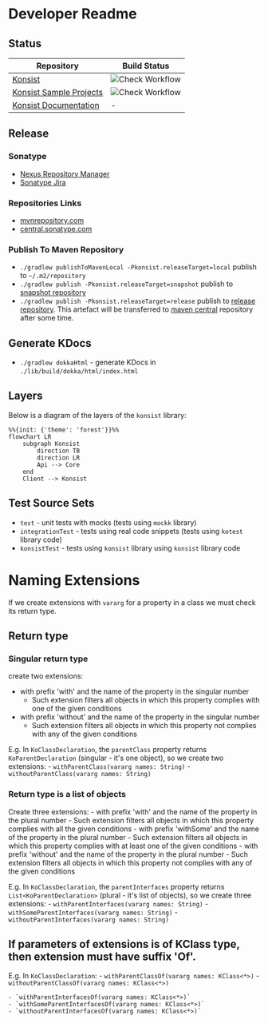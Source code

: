 # Developer Readme

## Status

| Repository                                                                        | Build Status                                                                                                    |
|-----------------------------------------------------------------------------------|-----------------------------------------------------------------------------------------------------------------|
| [Konsist](https://github.com/LemonAppDev/konsist)                                 | ![Check Workflow](https://github.com/LemonAppDev/konsist/actions/workflows/check.yml/badge.svg)                 |
| [Konsist Sample Projects](https://github.com/LemonAppDev/konsist-sample-projects) | ![Check Workflow](https://github.com/LemonAppDev/konsist-sample-projects/actions/workflows/check.yml/badge.svg) |
| [Konsist Documentation](https://github.com/LemonAppDev/konsist-documentation)     | -                                                                                                               |

## Release

### Sonatype

- [Nexus Repository Manager](https://s01.oss.sonatype.org/#nexus-search;quick~konsist)
- [Sonatype Jira](https://issues.sonatype.org/secure/Dashboard.jspa)

### Repositories Links

- [mvnrepository.com](https://mvnrepository.com/artifact/com.lemonappdev/konsist/)
- [central.sonatype.com](https://central.sonatype.com/artifact/com.lemonappdev/konsist/)

### Publish To Maven Repository

- `./gradlew publishToMavenLocal -Pkonsist.releaseTarget=local` publish to `~/.m2/repository`
- `./gradlew publish -Pkonsist.releaseTarget=snapshot` publish to
  [snapshot repository](https://s01.oss.sonatype.org/content/repositories/snapshots/com/lemonappdev/konsist/)
- `./gradlew publish -Pkonsist.releaseTarget=release` publish to
  [release repository](https://s01.oss.sonatype.org/content/repositories/releases/com/lemonappdev/konsist/). This
  artefact will be transferred to [maven central](https://central.sonatype.com/artifact/com.lemonappdev/konsist)
  repository after some time.

## Generate KDocs

- `./gradlew dokkaHtml` - generate KDocs in `./lib/build/dokka/html/index.html`

## Layers

Below is a diagram of the layers of the `konsist` library:

```mermaid
%%{init: {'theme': 'forest'}}%%
flowchart LR
    subgraph Konsist
        direction TB
        direction LR
        Api --> Core
    end
    Client --> Konsist
```

## Test Source Sets

- `test` - unit tests with mocks (tests using `mockk` library)
- `integrationTest` - tests using real code snippets (tests using `kotest` library code)
- `konsistTest` - tests using `konsist` library using `konsist` library code

# Naming Extensions

If we create extensions with `vararg` for a property in a class we must check its return type.

## Return type

### Singular return type

create two extensions:

- with prefix 'with' and the name of the property in the singular number
    - Such extension filters all objects in which this property complies with one of the given conditions
- with prefix 'without' and the name of the property in the singular number
    - Such extension filters all objects in which this property not complies with any of the given conditions

E.g. In `KoClassDeclaration`, the `parentClass` property returns `KoParentDeclaration` (singular - it's one object), 
so we create two extensions:
    - `withParentClass(vararg names: String)`
    - `withoutParentClass(vararg names: String)`

### Return type is a list of objects

Create three extensions:
    - with prefix 'with' and the name of the property in the plural number
        - Such extension filters all objects in which this property complies with all the given conditions
    - with prefix 'withSome' and the name of the property in the plural number
        - Such extension filters all objects in which this property complies with at least one of the given conditions
    - with prefix 'without' and the name of the property in the plural number
        - Such extension filters all objects in which this property not complies with any of the given conditions

E.g. In `KoClassDeclaration`, the `parentInterfaces` property returns `List<KoParentDeclaration>` (plural - it's list 
of objects), so we create three extensions:
    - `withParentInterfaces(vararg names: String)`
    - `withSomeParentInterfaces(vararg names: String)`
    - `withoutParentInterfaces(vararg names: String)`

## If parameters of extensions is of KClass type, then extension must have suffix 'Of'.

E.g. In `KoClassDeclaration`:
    - `withParentClassOf(vararg names: KClass<*>)`
    - `withoutParentClassOf(vararg names: KClass<*>)`

    - `withParentInterfacesOf(vararg names: KClass<*>)`
    - `withSomeParentInterfacesOf(vararg names: KClass<*>)`
    - `withoutParentInterfacesOf(vararg names: KClass<*>)`
